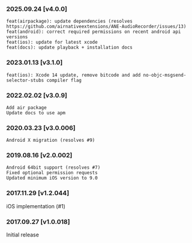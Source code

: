 ### 2025.09.24 [v4.0.0]

```
feat(airpackage): update dependencies (resolves https://github.com/airnativeextensions/ANE-AudioRecorder/issues/13)
feat(android): correct required permissions on recent android api versions
feat(ios): update for latest xcode
feat(docs): update playback + installation docs
```

### 2023.01.13 [v3.1.0]

```
feat(ios): Xcode 14 update, remove bitcode and add no-objc-msgsend-selector-stubs compiler flag 
```

### 2022.02.02 [v3.0.9]

```
Add air package
Update docs to use apm
```



### 2020.03.23 [v3.0.006]

```
Android X migration (resolves #9)
```


### 2019.08.16 [v2.0.002]

```
Android 64bit support (resolves #7)
Fixed optional permission requests 
Updated minimum iOS version to 9.0
```


### 2017.11.29 [v1.2.044]

iOS implementation (#1)


### 2017.09.27 [v1.0.018]

Initial release
